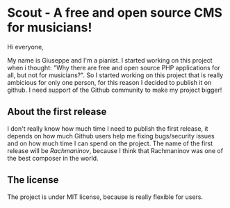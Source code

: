 # Scout - A free and open source CMS for musicians!

Hi everyone,

My name is Giuseppe and I'm a pianist. I started working on this project when i thought: "Why there are free and open
source PHP applications for all, but not for musicians?". So I started working on this project that is really ambicious
for only one person, for this reason I decided to publish it on github. I need support of the Github community to make
my project bigger!

## About the first release

I don't really know how much time I need to publish the first release, it depends on how much Github users help me
fixing bugs/security issues and on how much time I can spend on the project. The name of the first release will be
*Rachmaninov*, because I think that Rachmaninov was one of the best composer in the world.

## The license

The project is under MIT license, because is really flexible for users.